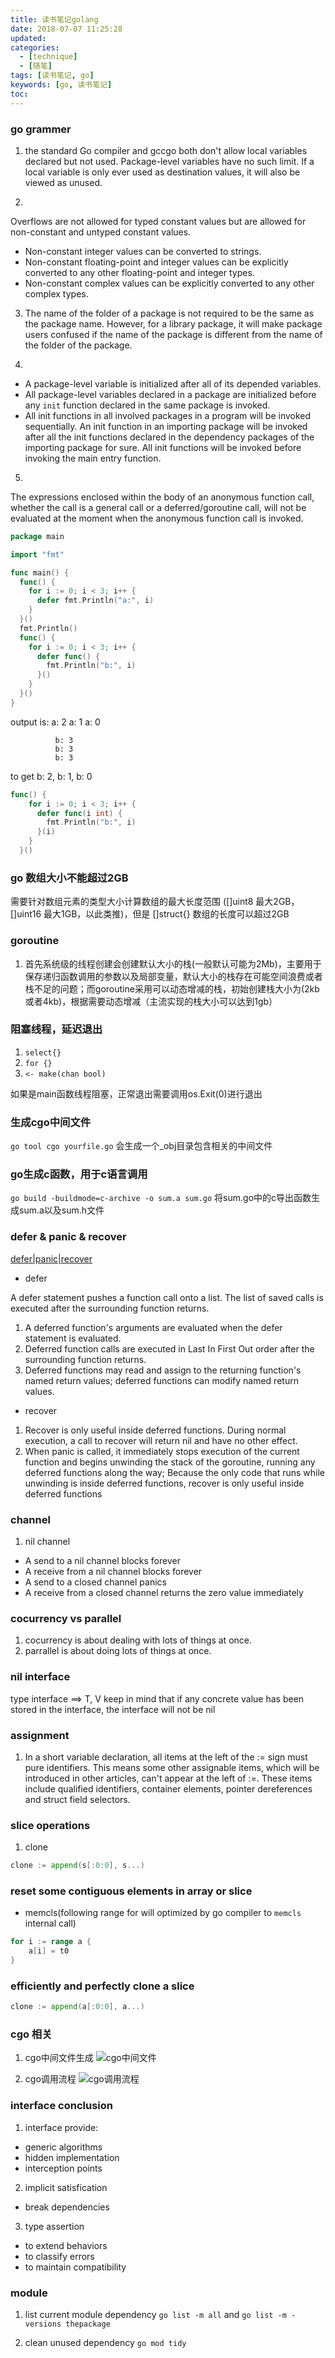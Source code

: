 ```yaml
---
title: 读书笔记golang
date: 2018-07-07 11:25:28
updated:
categories: 
  - [technique]
  - [随笔]
tags: [读书笔记, go]
keywords: [go, 读书笔记]
toc:
---
```


### go grammer

1. the standard Go compiler and gccgo both don't allow local variables declared but not used. Package-level variables have no such limit.
   If a local variable is only ever used as destination values, it will also be viewed as unused.

2. 
  Overflows are not allowed for typed constant values but are allowed for non-constant and untyped constant values.
  - Non-constant integer values can be converted to strings.
  - Non-constant floating-point and integer values can be explicitly converted to any other floating-point and integer types.
  - Non-constant complex values can be explicitly converted to any other complex types.

3. The name of the folder of a package is not required to be the same as the package name. However, for a library package, it will make package users confused if the name of the package is different from the name of the folder of the package.

4. 
  - A package-level variable is initialized after all of its depended variables.
  - All package-level variables declared in a package are initialized before any `init` function declared in the same package is invoked.
  - All init functions in all involved packages in a program will be invoked sequentially. An init function in an importing package will be invoked after all the init functions declared in the dependency packages of the importing package for sure. All init functions will be invoked before invoking the main entry function.

5.
  The expressions enclosed within the body of an anonymous function call, whether the call is a general call or a deferred/goroutine call, will not be evaluated at the moment when the anonymous function call is invoked.

  ```go
  package main

  import "fmt"

  func main() {
    func() {
      for i := 0; i < 3; i++ {
        defer fmt.Println("a:", i)
      }
    }()
    fmt.Println()
    func() {
      for i := 0; i < 3; i++ {
        defer func() {
          fmt.Println("b:", i)
        }()
      }
    }()
  }
  ```
  output is:  a: 2
              a: 1
              a: 0

              b: 3
              b: 3
              b: 3

  to get b: 2, b: 1, b: 0
  ```go 
  func() {
      for i := 0; i < 3; i++ {
        defer func(i int) {
          fmt.Println("b:", i)
        }(i)
      }
    }()
  ```


### go 数组大小不能超过2GB

需要针对数组元素的类型大小计算数组的最大长度范围 ([]uint8 最大2GB， []uint16 最大1GB，以此类推)，但是 []struct{} 数组的长度可以超过2GB

### goroutine

1. 首先系统级的线程创建会创建默认大小的栈(一般默认可能为2Mb)，主要用于保存递归函数调用的参数以及局部变量，默认大小的栈存在可能空间浪费或者栈不足的问题；而goroutine采用可以动态增减的栈，初始创建栈大小为(2kb或者4kb)，根据需要动态增减（主流实现的栈大小可以达到1gb）
<!-- more -->

### 阻塞线程，延迟退出

1. `select{}`
2. `for {}`
3. `<- make(chan bool)`

如果是main函数线程阻塞，正常退出需要调用os.Exit(0)进行退出


### 生成cgo中间文件

`go tool cgo yourfile.go`
会生成一个_obj目录包含相关的中间文件

### go生成c函数，用于c语言调用

`go build -buildmode=c-archive -o sum.a sum.go`
将sum.go中的c导出函数生成sum.a以及sum.h文件

### defer & panic & recover

[defer|panic|recover](https://blog.golang.org/defer-panic-and-recover)

- defer

A defer statement pushes a function call onto a list. The list of saved calls is executed after the surrounding function returns.

1. A deferred function's arguments are evaluated when the defer statement is evaluated.
2. Deferred function calls are executed in Last In First Out order after the surrounding function returns.
3. Deferred functions may read and assign to the returning function's named return values; deferred functions can modify named return values.


- recover

1. Recover is only useful inside deferred functions. During normal execution, a call to recover will return nil and have no other effect.
2. When panic is called, it immediately stops execution of the current function and begins unwinding the stack of the goroutine, running any deferred functions along the way; Because the only code that runs while unwinding is inside deferred functions, recover is only useful inside deferred functions


### channel

1. nil channel
- A send to a nil channel blocks forever
- A receive from a nil channel blocks forever
- A send to a closed channel panics
- A receive from a closed channel returns the zero value immediately

### cocurrency vs parallel

1. cocurrency is about dealing with lots of things at once. 
2. parrallel is about doing lots of things at once.


### nil interface

type interface  ==>  T, V
keep in mind that if any concrete value has been stored in the interface, the interface will not be nil


### assignment

1. In a short variable declaration, all items at the left of the := sign must pure identifiers. This means some other assignable items, which will be introduced in other articles, can't appear at the left of :=. These items include qualified identifiers, container elements, pointer dereferences and struct field selectors. 

### slice operations

1. clone
```go
clone := append(s[:0:0], s...)
```


### reset some contiguous elements in array or slice

- memcls(following range for will optimized by go compiler to `memcls` internal call)
```go
for i := range a {
	a[i] = t0
}
```

### efficiently and perfectly clone a slice

```go
clone := append(a[:0:0], a...)
```

### cgo 相关

1. cgo中间文件生成
![cgo中间文件](/images/2018/cgo文件生成.png)

2. cgo调用流程
![cgo调用流程](/images/2018/cgo调用流程.png)


### interface conclusion

1. interface provide:
- generic algorithms
- hidden implementation
- interception points

2. implicit satisfication
- break dependencies

3. type assertion
- to extend behaviors
- to classify errors
- to maintain compatibility

### module

1. list current module dependency 
`go list -m all` and `go list -m -versions thepackage`

2. clean unused dependency
`go mod tidy` 